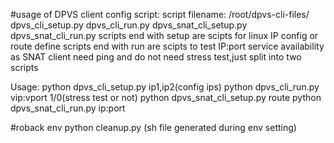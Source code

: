 #usage of DPVS client config script:
script filename: /root/dpvs-cli-files/
                                     dpvs_cli_setup.py
                                     dpvs_cli_run.py
                                     dpvs_snat_cli_setup.py
                                     dpvs_snat_cli_run.py
scripts end with setup are scipts for linux IP config or route define
scripts end with run are scipts to test IP:port service availability
as SNAT client need ping and do not need stress test,just split into two scripts

Usage:
    python dpvs_cli_setup.py ip1,ip2(config ips) 
    python dpvs_cli_run.py vip:vport  1/0(stress test or not)
    python dpvs_snat_cli_setup.py route
    python dpvs_snat_cli_run.py ip:port 

#roback env
python cleanup.py (sh file generated during env setting)
